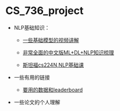 # CS_736_project

* NLP基础知识：

    * [一些基础模型的视频讲解](https://www.youtube.com/c/CodeEmporium/videos)
 
    * [非常全面的中文版ML+DL+NLP知识梳理](https://github.com/NLP-LOVE/ML-NLP)
    
    * [斯坦福cs224N,NLP基础课](http://web.stanford.edu/class/cs224n/)
 
* 一些有用的链接

    * [要用的数据和leaderboard](https://rajpurkar.github.io/SQuAD-explorer/)
* 一些论文的个人理解
